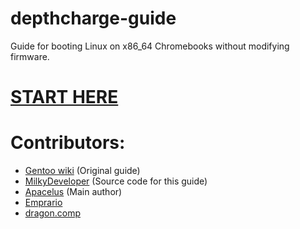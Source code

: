 # depthcharge-guide
Guide for booting Linux on x86_64 Chromebooks without modifying firmware.

# [START HERE](https://github.com/eupnea-linux-backup/depthcharge-guide/wiki/Preamble)

# Contributors:
* [Gentoo wiki](https://wiki.gentoo.org/wiki/Creating_bootable_media_for_depthcharge_based_devices) (Original guide)
* [MilkyDeveloper](https://github.com/MilkyDeveloper) (Source code for this guide)
* [Apacelus](https://github.com/Apacelus) (Main author)
* [Emprario](https://github.com/Emprario)
* [dragon.comp](https://github.com/enter-dragon)
